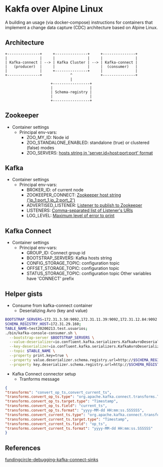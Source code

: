 # Kakfa over Alpine Linux
A building an usage (via docker-compose) instructions for containers that
implement a change data capture (CDC) architecture based on Alpine Linux.


## Architecture
```
+---------------+     +---------------+     +---------------+
|               |     |               |     |               |
| Kafka-connect | --> | Kafka Cluster | --> | Kafka-connect |
|   (producer)  |     |               |     |  (consumer)   |
|               |     +---------------+     |               |
+---------------+             ^             +---------------+
                              |
                     +-----------------+
                     |                 |
                     | Schema-registry |
                     |                 |
                     +-----------------+
```

## Zookeeper
- Container settings
  - Principal env-vars:
    - ZOO_MY_ID: Node id
    - ZOO_STANDALONE_ENABLED: standalone (true) or clustered (false) modes
    - ZOO_SERVERS: [hosts string in 'server.id=host:port:port' format][1]

## Kafka
- Container settings
  - Principal env-vars:
    - BROKER_ID: of current node
    - ZOOKEEPER_CONNECT: [Zookeeper host string ('ip_1:port_1,ip_2:port_2')][2]
    - ADVERTISED_LISTENER: [Listener to publish to Zookeeper][3]
    - LISTENERS: [Comma-separated list of Listener's URIs][4]
    - LOG_LEVEL: [Maximum level of error to print][5]

## Kafka Connect
- Container settings
  - Principal env-vars:
    - GROUP_ID: Connect group id
    - BOOTSTRAP_SERVERS: Kafka hosts string
    - CONFIG_STORAGE_TOPIC: configuration topic
    - OFFSET_STORAGE_TOPIC: configuration topic
    - STATUS_STORAGE_TOPIC: configuration topic
    Other variables have 'CONNECT' prefix


## Helper gists
- Consume from kafka-connect container
  - Deserializing Avro (key and value)
```bash
BOOTSTRAP_SERVERS=172.31.3.50:9092,172.31.11.39:9092,172.31.12.84:9092
SCHEMA_REGISTRY_HOST=172.31.29.160;
TABLE_NAME=test20200213.test.usuarios;
./bin/kafka-console-consumer.sh \
  --bootstrap-server $BOOTSTRAP_SERVERS \
  --value-deserializer=io.confluent.kafka.serializers.KafkaAvroDeserializer \
  --key-deserializer=io.confluent.kafka.serializers.KafkaAvroDeserializer \
  --topic $TABLE_NAME \
  --property print.key=true \
  --property value.deserializer.schema.registry.url=http://$SCHEMA_REGISTRY_HOST:8081 \
  --property key.deserializer.schema.registry.url=http://$SCHEMA_REGISTRY_HOST:8081
```

- Kafka Connect connector setup
  - Tranforms message
```json
{
"transforms": "convert_op_ts,convert_current_ts",
"transforms.convert_op_ts.type": "org.apache.kafka.connect.transforms.TimestampConverter$Value",
"transforms.convert_op_ts.target.type": "Timestamp",
"transforms.convert_op_ts.field": "current_ts",
"transforms.convert_op_ts.format": "yyyy-MM-dd HH:mm:ss.SSSSSS",
"transforms.convert_current_ts.type": "org.apache.kafka.connect.transforms.TimestampConverter$Value",
"transforms.convert_current_ts.target.type": "Timestamp",
"transforms.convert_current_ts.field": "op_ts",
"transforms.convert_current_ts.format": "yyyy-MM-dd HH:mm:ss.SSSSSS"
}
```


## References
[1]: https://zookeeper.apache.org/doc/r3.6.0/zookeeperAdmin.html
[2]: http://kafka.apache.org/documentation/#zookeeper.connect
[3]: http://kafka.apache.org/documentation/#advertised.listeners
[4]: http://kafka.apache.org/documentation/#listeners
[5]: https://logging.apache.org/log4j/2.0/manual/customloglevels.html
[fundingcircle-debugging-kafka-connect-sinks](https://engineering.fundingcircle.com/blog/2018/01/26/debugging-kafka-connect-sinks/)
